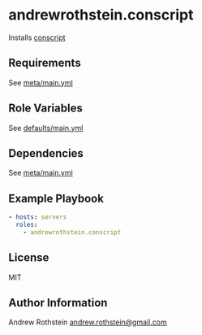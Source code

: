 andrewrothstein.conscript
=========

Installs [conscript](http://www.foundweekends.org/conscript)

Requirements
------------

See [meta/main.yml](meta/main.yml)

Role Variables
--------------

See [defaults/main.yml](defaults/main.yml)

Dependencies
------------

See [meta/main.yml](meta/main.yml)

Example Playbook
----------------

```yml
- hosts: servers
  roles:
    - andrewrothstein.conscript
```

License
-------

MIT

Author Information
------------------

Andrew Rothstein <andrew.rothstein@gmail.com>
